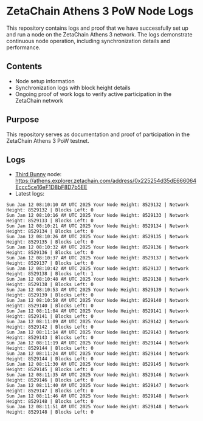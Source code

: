 # ZetaChain Athens 3 PoW Node Logs
This repository contains logs and proof that we have successfully set up and run a node on the ZetaChain Athens 3 network. The logs demonstrate continuous node operation, including synchronization details and performance.

## Contents
- Node setup information
- Synchronization logs with block height details
- Ongoing proof of work logs to verify active participation in the ZetaChain network

## Purpose
This repository serves as documentation and proof of participation in the ZetaChain Athens 3 PoW testnet.

## Logs

- [Third Bunny](https://thirdbunny.xyz/) node: https://athens.explorer.zetachain.com/address/0x225254d35dE666064Eccc5ce16eF1D8bF8D7b5EE
- Latest logs:
```
Sun Jan 12 08:10:10 AM UTC 2025 Your Node Height: 8529132 | Network Height: 8529132 | Blocks Left: 0
Sun Jan 12 08:10:16 AM UTC 2025 Your Node Height: 8529133 | Network Height: 8529133 | Blocks Left: 0
Sun Jan 12 08:10:21 AM UTC 2025 Your Node Height: 8529134 | Network Height: 8529134 | Blocks Left: 0
Sun Jan 12 08:10:26 AM UTC 2025 Your Node Height: 8529135 | Network Height: 8529135 | Blocks Left: 0
Sun Jan 12 08:10:32 AM UTC 2025 Your Node Height: 8529136 | Network Height: 8529136 | Blocks Left: 0
Sun Jan 12 08:10:37 AM UTC 2025 Your Node Height: 8529137 | Network Height: 8529137 | Blocks Left: 0
Sun Jan 12 08:10:42 AM UTC 2025 Your Node Height: 8529137 | Network Height: 8529138 | Blocks Left: 1
Sun Jan 12 08:10:48 AM UTC 2025 Your Node Height: 8529138 | Network Height: 8529138 | Blocks Left: 0
Sun Jan 12 08:10:53 AM UTC 2025 Your Node Height: 8529139 | Network Height: 8529139 | Blocks Left: 0
Sun Jan 12 08:10:58 AM UTC 2025 Your Node Height: 8529140 | Network Height: 8529140 | Blocks Left: 0
Sun Jan 12 08:11:04 AM UTC 2025 Your Node Height: 8529141 | Network Height: 8529141 | Blocks Left: 0
Sun Jan 12 08:11:09 AM UTC 2025 Your Node Height: 8529142 | Network Height: 8529142 | Blocks Left: 0
Sun Jan 12 08:11:14 AM UTC 2025 Your Node Height: 8529143 | Network Height: 8529143 | Blocks Left: 0
Sun Jan 12 08:11:19 AM UTC 2025 Your Node Height: 8529144 | Network Height: 8529144 | Blocks Left: 0
Sun Jan 12 08:11:24 AM UTC 2025 Your Node Height: 8529144 | Network Height: 8529144 | Blocks Left: 0
Sun Jan 12 08:11:30 AM UTC 2025 Your Node Height: 8529145 | Network Height: 8529145 | Blocks Left: 0
Sun Jan 12 08:11:35 AM UTC 2025 Your Node Height: 8529146 | Network Height: 8529146 | Blocks Left: 0
Sun Jan 12 08:11:40 AM UTC 2025 Your Node Height: 8529147 | Network Height: 8529147 | Blocks Left: 0
Sun Jan 12 08:11:46 AM UTC 2025 Your Node Height: 8529148 | Network Height: 8529148 | Blocks Left: 0
Sun Jan 12 08:11:51 AM UTC 2025 Your Node Height: 8529148 | Network Height: 8529148 | Blocks Left: 0
```
